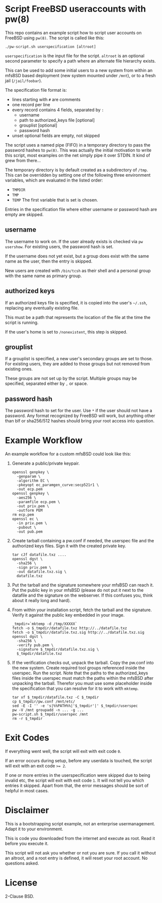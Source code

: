 Script FreeBSD useraccounts with pw(8)
======================================

This repo contains an example script how to script user
accounts on FreeBSD using `pw(8)`. The script is called
like this:

```
./pw-script.sh userspecification [altroot]
```

`userspecification` is the input file for the script.
`altroot` is an optional second parameter to specify a
path where an alternate file hierarchy exists.

This can be used to add some initial users to a new system
from within an mfsBSD based deployment (new system mounted
under `/mnt`), or to a fresh jail (`/jail/foobar`).

The specification file format is:
* lines starting with `#` are comments
* one record per line
* every record contains 4 fields, separated by `:`
  * username
  * path to authorized_keys file [optional]
  * grouplist [optional]
  * password hash
* unset optional fields are empty, not skipped

The script uses a named pipe (FIFO) in a temporary directory to
pass the password hashes to `pw(8)`. This was actually the
initial motivation to write this script, most examples on the
net simply pipe it over STDIN. It kind of grew from there...

The temporary directory is by default created as a subdirectory
of `/tmp`. This can be overridden by setting one of the following
three environment variables, which are evaluated in the listed
order:
* `TMPDIR`
* `TMP`
* `TEMP`
The first variable that is set is chosen.

Entries in the specification file where either username or password
hash are empty are skipped.

username
--------

The username to work on. If the user already exists is checked
via `pw usershow`. For existing users, the password hash is
set.

If the username does not yet exist, but a group does exist
with the same name as the user, then the entry is skipped.

New users are created with `/bin/tcsh` as their shell and
a personal group with the same name as primary group.

authorized keys
---------------

If an authorized keys file is specified, it is copied into
the user's `~/.ssh`, replacing any eventually existing file.

This must be a path that represents the location of the file
at the time the script is running.

If the user's home is set to `/nonexistent`, this step is
skipped.

grouplist
---------

If a grouplist is specified, a new user's secondary groups
are set to those. For existing users, they are added to those
groups but not removed from existing ones.

These groups are not set up by the script. Multiple groups may
be specified, separated either by `,` or space.

password hash
-------------

The password hash to set for the user. Use `*` if the user
should not have a password. Any format recognized by FreeBSD will
work, but anything other than blf or sha256/512 hashes should
bring your root access into question.

Example Workflow
================

An example workflow for a custom mfsBSD could look like this:

1. Generate a public/private keypair.
    ```
    openssl genpkey \
      -genparam \
      -algorithm EC \
      -pkeyopt ec_paramgen_curve:secp521r1 \
      -out ecp.pem
    openssl genpkey \
      -aes256 \
      -paramfile ecp.pem \
      -out priv.pem \
      -outform PEM
    rm ecp.pem
    openssl ec \
      -in priv.pem \
      -pubout \
      -out pub.pem
    ```
    
2. Create tarball containing a pw.conf if needed, the userspec
   file and the authorized keys files. Sign it with the created
   private key.
    ```
    tar cJf datafile.txz ....
    openssl dgst \
      -sha256 \
      -sign priv.pem \
      -out datafile.txz.sig \
      datafile.txz
    ```
    
3. Put the tarball and the signature somewhere your mfsBSD can reach
   it. Put the public key in your mfsBSD (please do not put it next
   to the datafile and the signature on the webserver. If this
   confuses you, think about it really long and hard).

4. From within your installation script, fetch the tarball and the
   signature. Verify it against the public key embedded in your
   image.
    ```
    _tmpdir=`mktemp -d /tmp/XXXXX`
    fetch -o $_tmpdir/datafile.txz http://../datafile.txz
    fetch -o $_tmpdir/datafile.txz.sig http://../datafile.txz.sig
    openssl dgst \
      -sha256 \
      -verify pub.pem \
      -signature $_tmpdir/datafile.txz.sig \
      $_tmpdir/datafile.txz
    ```
    
5. If the verification checks out, unpack the tarball. Copy the
   pw.conf into the new system. Create required tool groups referenced
   inside the userspec.
   Run the script.
   Note that the paths to the authorized_keys files inside the userspec
   must match the paths within the mfsBSD after unpacking the tarball.
   Therefor you must use some placeholder inside the specification
   that you can resolve for it to work with `mktemp`.
    ```
    tar xf $_tmpdir/datafile.txz -C $_tmpdir
    cp $_tmpdir/pw.conf /mnt/etc/
    sed -E -I '' -e 's|%%PATH%%|'$_tmpdir'|' $_tmpdir/userspec
    pw -V /mnt groupadd -n ... -g ...
    pw-script.sh $_tmpdir/userspec /mnt
    rm -r $_tmpdir
    ```

Exit Codes
==========

If everything went well, the script will exit with exit code `0`.

If an error occurs during setup, before any userdata is touched, the
script will exit with an exit code `>= 2`.

If one or more entries in the userspecification were skipped due to
being invalid etc, the script will exit with exit code `1`.
It will not tell you which entries it skipped. Apart from that, the
error messages should be sort of helpful in most cases.

Disclaimer
==========

This is a bootstrapping script example, not an enterprise usermanagement.
Adapt it to your environment.

This is code you downloaded from the internet and execute as root.
Read it before you execute it.

This script will not ask you whether or not you are sure. If you call
it without an altroot, and a root entry is defined, it will reset your
root account. No questions asked.

License
=======

2-Clause BSD.
